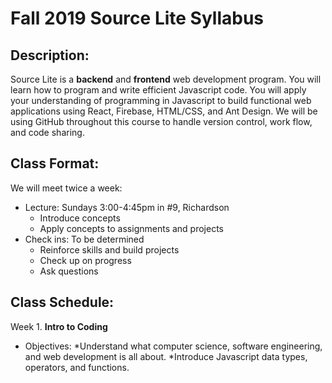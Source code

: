 # Fall 2019 Source Lite Syllabus
 
## Description:
Source Lite is a **backend** and **frontend** web development program. You will learn how to program and write efficient Javascript code. You will apply your understanding of programming in Javascript to build functional web applications using React, Firebase, HTML/CSS, and Ant Design. We will be using GitHub throughout this course to handle version control, work flow, and code sharing. 
 
## Class Format:
We will meet twice a week:
* Lecture: Sundays 3:00-4:45pm in #9, Richardson
  * Introduce concepts
  * Apply concepts to assignments and projects
* Check ins: To be determined
  * Reinforce skills and build projects
  * Check up on progress
  * Ask questions
 
## Class Schedule:

Week 1. **Intro to Coding**  
  * Objectives: 
    *Understand what computer science, software engineering, and web development is all about. 
    *Introduce Javascript data types, operators, and functions. 

 
 
 